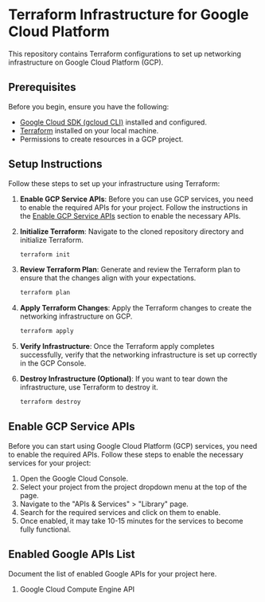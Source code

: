 # Terraform Infrastructure for Google Cloud Platform

This repository contains Terraform configurations to set up networking infrastructure on Google Cloud Platform (GCP).

## Prerequisites

Before you begin, ensure you have the following:

- [Google Cloud SDK (gcloud CLI)](https://cloud.google.com/sdk/docs/install) installed and configured.
- [Terraform](https://learn.hashicorp.com/tutorials/terraform/install-cli) installed on your local machine.
- Permissions to create resources in a GCP project.

## Setup Instructions

Follow these steps to set up your infrastructure using Terraform:

1. **Enable GCP Service APIs**: Before you can use GCP services, you need to enable the required APIs for your project. Follow the instructions in the [Enable GCP Service APIs](#enable-gcp-service-apis) section to enable the necessary APIs.

2. **Initialize Terraform**: Navigate to the cloned repository directory and initialize Terraform.

   ```bash
   terraform init
   ```

3. **Review Terraform Plan**: Generate and review the Terraform plan to ensure that the changes align with your expectations.

   ```bash
   terraform plan
   ```

4. **Apply Terraform Changes**: Apply the Terraform changes to create the networking infrastructure on GCP.

   ```bash
   terraform apply
   ```

5. **Verify Infrastructure**: Once the Terraform apply completes successfully, verify that the networking infrastructure is set up correctly in the GCP Console.

6. **Destroy Infrastructure (Optional)**: If you want to tear down the infrastructure, use Terraform to destroy it.

   ```bash
   terraform destroy
   ```

## Enable GCP Service APIs

Before you can start using Google Cloud Platform (GCP) services, you need to enable the required APIs. Follow these steps to enable the necessary services for your project:

1. Open the Google Cloud Console.
2. Select your project from the project dropdown menu at the top of the page.
3. Navigate to the "APIs & Services" > "Library" page.
4. Search for the required services and click on them to enable.
5. Once enabled, it may take 10-15 minutes for the services to become fully functional.

## Enabled Google APIs List

Document the list of enabled Google APIs for your project here.

1. Google Cloud Compute Engine API

